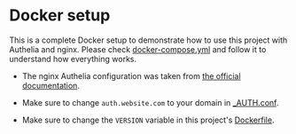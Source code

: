 # Docker setup
This is a complete Docker setup to demonstrate how to use this project with Authelia and nginx. Please check [docker-compose.yml](docker-compose.yml) and follow it to understand how everything works.

- The nginx Authelia configuration was taken from [the official documentation](https://github.com/authelia/authelia/blob/master/docs/deployment/supported-proxies/nginx.md).

- Make sure to change `auth.website.com` to your domain in [_AUTH.conf](nginx/data/conf.d/_AUTH.conf).

- Make sure to change the `VERSION` variable in this project's [Dockerfile](authelia-basic-2fa/Dockerfile).
